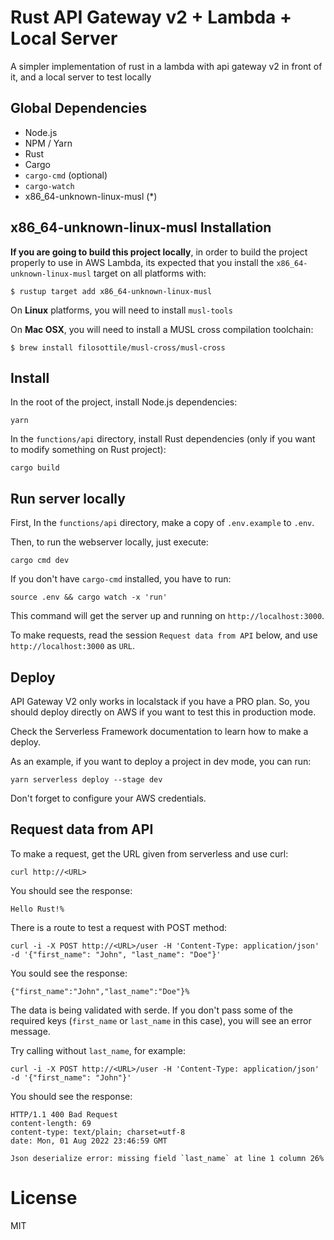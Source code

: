 # Rust API Gateway v2 + Lambda + Local Server

A simpler implementation of rust in a lambda with api gateway v2 in front of it,
and a local server to test locally

## Global Dependencies

- Node.js
- NPM / Yarn
- Rust
- Cargo
- `cargo-cmd` (optional)
- `cargo-watch`
- x86_64-unknown-linux-musl (*)

## x86_64-unknown-linux-musl Installation

**If you are going to build this project locally**, in order to build the project 
properly to use in AWS Lambda, its expected that you install the 
`x86_64-unknown-linux-musl` target on all platforms with:

```
$ rustup target add x86_64-unknown-linux-musl
```

On **Linux** platforms, you will need to install `musl-tools`

On **Mac OSX**, you will need to install a MUSL cross compilation toolchain:

```
$ brew install filosottile/musl-cross/musl-cross
```

## Install

In the root of the project, install Node.js dependencies:

```
yarn
```

In the `functions/api` directory, install Rust dependencies (only if you want to modify something on Rust project):

```
cargo build
```

## Run server locally

First, In the `functions/api` directory, make a copy of `.env.example` to `.env`.

Then, to run the webserver locally, just execute:

```
cargo cmd dev
```

If you don't have `cargo-cmd` installed, you have to run:

```
source .env && cargo watch -x 'run'
```

This command will get the server up and running on `http://localhost:3000`.

To make requests, read the session `Request data from API` below, and use 
`http://localhost:3000` as `URL`.

## Deploy

API Gateway V2 only works in localstack if you have a PRO plan. So, you should
deploy directly on AWS if you want to test this in production mode.

Check the Serverless Framework documentation to learn how to make a deploy.

As an example, if you want to deploy a project in dev mode, you can run:

```
yarn serverless deploy --stage dev
```

Don't forget to configure your AWS credentials.

## Request data from API

To make a request, get the URL given from serverless and use curl:

```
curl http://<URL>
```

You should see the response:

```
Hello Rust!%
```

There is a route to test a request with POST method:

```
curl -i -X POST http://<URL>/user -H 'Content-Type: application/json' -d '{"first_name": "John", "last_name": "Doe"}'
```

You sould see the response:

```
{"first_name":"John","last_name":"Doe"}%
```

The data is being validated with serde. If you don't pass some of the required 
keys (`first_name` or `last_name` in this case), you will see an error message.

Try calling without `last_name`, for example:

```
curl -i -X POST http://<URL>/user -H 'Content-Type: application/json' -d '{"first_name": "John"}'
```

You should see the response:

```
HTTP/1.1 400 Bad Request
content-length: 69
content-type: text/plain; charset=utf-8
date: Mon, 01 Aug 2022 23:46:59 GMT

Json deserialize error: missing field `last_name` at line 1 column 26%
```

# License

MIT
